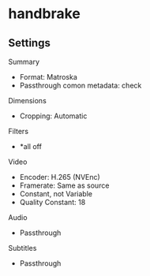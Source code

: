 # handbrake

## Settings

Summary

* Format: Matroska
* Passthrough comon metadata: check

Dimensions

* Cropping: Automatic


Filters

* *all off

Video

* Encoder: H.265 (NVEnc)
* Framerate: Same as source
* Constant, not Variable
* Quality Constant: 18

Audio

* Passthrough

Subtitles

* Passthrough
